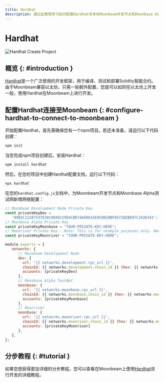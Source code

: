 ```yaml
---
title: Hardhat
description: 通过此教程学习如何配置Hardhat将本地Moonbeam开发节点和Moonbase Alpha测试网作为网络用于测试和部署Solidity智能合约。
---
```


# Hardhat

![Hardhat Create Project](/images/builders/interact/hardhat/hardhat-banner.png)

## 概览 {: #introduction }

[Hardhat](https://hardhat.org/)是一个广泛使用的开发框架，用于编译、测试和部署Solidity智能合约。由于Moonbeam兼容以太坊，只需一些额外配置，您就可以如同在以太坊上开发一般，使用Hardhat在Moonbeam上进行开发。

## 配置Hardhat连接至Moonbeam {: #configure-hardhat-to-connect-to-moonbeam }

开始配置Hardhat，首先需确保您有一个npm项目。若还未准备，请运行以下代码创建：

```
npm init
```

当您完成npm项目创建后，安装Hardhat：

```
npm install hardhat
```

然后，在您的项目中创建Hardhat配置文档，运行以下代码：

```
npx hardhat
```

在您的`hardhat.config.js`文档中，为Moonbeam开发节点和Moonbase Alpha测试网新增网络配置：

```javascript
// Moonbeam Development Node Private Key
const privateKeyDev =
   '99B3C12287537E38C90A9219D4CB074A89A16E9CDB20BF85728EBD97C343E342';
// Moonbase Alpha Private Key
const privateKeyMoonbase = "YOUR-PRIVATE-KEY-HERE";
// Moonriver Private Key - Note: This is for example purposes only. Never store your private keys in a JavaScript file.
const privateKeyMoonriver = "YOUR-PRIVATE-KEY-HERE";

module.exports = {
   networks: {
      // Moonbeam Development Node
      dev: {
        url: '{{ networks.development.rpc_url }}',
        chainId: {{ networks.development.chain_id }} (hex: {{ networks.development.hex_chain_id }}),
        accounts: [privateKeyDev]
      },
      // Moonbase Alpha TestNet
      moonbase: {
        url: '{{ networks.moonbase.rpc_url }}',
        chainId: {{ networks.moonbase.chain_id }} (hex: {{ networks.moonbase.hex_chain_id }}),  
        accounts: [privateKeyMoonbase]
      },
      // Moonriver
      moonbase: {
        url: '{{ networks.moonriver.rpc_url }}',
        chainId: {{ networks.moonriver.chain_id }} (hex: {{ networks.moonriver.hex_chain_id }}),
        accounts: [privateKeyMoonriver]
      },
   },
};
```

## 分步教程 {: #tutorial }

如果您想获得更加详细的分步教程，您可以查看在Moonbeam上使用[Hardhat](/builders/interact/hardhat/)进行开发的详细教程。  